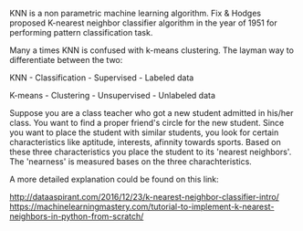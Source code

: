 KNN is a non parametric machine learning algorithm. Fix & Hodges proposed K-nearest neighbor classifier algorithm in the year of 1951 for performing pattern classification task.

Many a times KNN is confused with k-means clustering. The layman way to differentiate between the two:

KNN - Classification - Supervised - Labeled data


K-means - Clustering - Unsupervised - Unlabeled data


Suppose you are a class teacher who got a new student admitted in his/her class. You want to find a proper friend's circle for the new student. Since you want to place the student with similar students, you look for certain characteristics like aptitude, interests, afinnity towards sports. Based on these three characteristics you place the student to its 'nearest neighbors'. The 'nearness' is measured bases on the three charachteristics.

A more detailed explanation could be found on this link:

http://dataaspirant.com/2016/12/23/k-nearest-neighbor-classifier-intro/
https://machinelearningmastery.com/tutorial-to-implement-k-nearest-neighbors-in-python-from-scratch/




